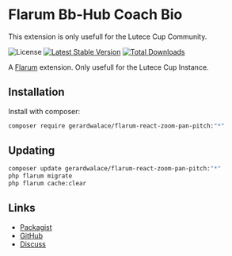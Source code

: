 # Flarum Bb-Hub Coach Bio

This extension is only usefull for the Lutece Cup Community.

![License](https://img.shields.io/badge/license-MIT-blue.svg) [![Latest Stable Version](https://img.shields.io/packagist/v/gerardwalace/flarum-react-zoom-pan-pitch.svg)](https://packagist.org/packages/gerardwalace/flarum-react-zoom-pan-pitch) [![Total Downloads](https://img.shields.io/packagist/dt/gerardwalace/flarum-react-zoom-pan-pitch.svg)](https://packagist.org/packages/gerardwalace/flarum-react-zoom-pan-pitch)

A [Flarum](http://flarum.org) extension. Only usefull for the Lutece Cup Instance.

## Installation

Install with composer:

```sh
composer require gerardwalace/flarum-react-zoom-pan-pitch:"*"
```

## Updating

```sh
composer update gerardwalace/flarum-react-zoom-pan-pitch:"*"
php flarum migrate
php flarum cache:clear
```

## Links

- [Packagist](https://packagist.org/packages/gerardwalace/flarum-react-zoom-pan-pitch)
- [GitHub](https://github.com/gerardwalace/flarum-react-zoom-pan-pitch)
- [Discuss](https://discuss.flarum.org/d/PUT_DISCUSS_SLUG_HERE)
